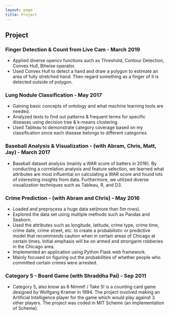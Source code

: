 ```yaml
---
layout: page
title: Project
---
```

## Project

### Finger Detection & Count from Live Cam - March 2019
- Applied diverse opencv functions such as Threshold, Contour Detection, Convex Hull, Bitwise operator.
- Used Convex Hull to detect a hand and draw a polygon to estimate an area of fully stretched hand. Then regard something as a finger of it is detected outside of polygon.

### Lung Nodule Classification - May 2017

- Gaining basic concepts of ontology and what machine learning tools are needed.
- Analyzed texts to find out patterns & frequent terms for specific diseases using decision tree & k-means clustering.
- Used Tableau to demonstrate category coverage based on my classification since each disease belongs to different categories.

### Baseball Analysis & Visualization - (with Abram, Chris, Matt, Jay) - March 2017

- Baseball dataset analysis (mainly a WAR score of batters in 2016). By conducting a correlation analysis and feature selection, we learned what attributes are most influential on calculating a WAR score and found lots of interesting insights from data. Furthermore, we utilized diverse visualization techniques such as Tableau, R, and D3.

### Crime Prediction - (with Abram and Chris) - May 2016

- Loaded and preprocess a huge data set(more than 5m rows).
- Explored the data set using multiple methods such as Pandas and Seaborn.
- Used the attributes such as longitude, latitude, crime type, crime time, crime date, crime street, etc. to create a probabilistic or predictive model that recommends caution when in certain areas of Chicago at certain times. Initial emphasis will be on armed and strongarm robberies in the Chicago area. 
- Implemented an application using Python Flask web framework.
- Mainly focused on figuring out the probabilities of whether people who committed certain crimes were arrested.

### Category 5 - Board Game (with Shraddha Pai) - Sep 2011

- Category 5, also know as 6 Nimmt! / Take 5! is a counting card game designed by Wolfgang Kramer in 1994. The project involved making an Artificial Intelligence player for the game which would play against 3 other players. The project was coded in MIT Scheme (an implementation of Scheme).
